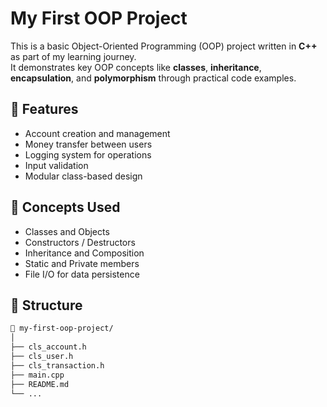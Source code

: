 # My First OOP Project

This is a basic Object-Oriented Programming (OOP) project written in **C++** as part of my learning journey.  
It demonstrates key OOP concepts like **classes**, **inheritance**, **encapsulation**, and **polymorphism** through practical code examples.

## 🔧 Features

- Account creation and management  
- Money transfer between users  
- Logging system for operations  
- Input validation  
- Modular class-based design

## 🧠 Concepts Used

- Classes and Objects  
- Constructors / Destructors  
- Inheritance and Composition  
- Static and Private members  
- File I/O for data persistence

## 📁 Structure

```bash
📂 my-first-oop-project/
│
├── cls_account.h
├── cls_user.h
├── cls_transaction.h
├── main.cpp
├── README.md
└── ...
